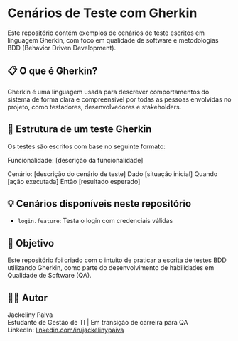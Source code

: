 # Cenários de Teste com Gherkin

Este repositório contém exemplos de cenários de teste escritos em linguagem Gherkin, com foco em qualidade de software e metodologias BDD (Behavior Driven Development).

## 📋 O que é Gherkin?

Gherkin é uma linguagem usada para descrever comportamentos do sistema de forma clara e compreensível por todas as pessoas envolvidas no projeto, como testadores, desenvolvedores e stakeholders.

## 🧪 Estrutura de um teste Gherkin

Os testes são escritos com base no seguinte formato:

Funcionalidade: [descrição da funcionalidade]

Cenário: [descrição do cenário de teste]
Dado [situação inicial]
Quando [ação executada]
Então [resultado esperado]


## 💡 Cenários disponíveis neste repositório

- `login.feature`: Testa o login com credenciais válidas

## 🚀 Objetivo

Este repositório foi criado com o intuito de praticar a escrita de testes BDD utilizando Gherkin, como parte do desenvolvimento de habilidades em Qualidade de Software (QA).

## 👩‍💻 Autor

Jackeliny Paiva  
Estudante de Gestão de TI | Em transição de carreira para QA  
LinkedIn: [linkedin.com/in/jackelinypaiva](https://www.linkedin.com/in/jackelinypaiva)


